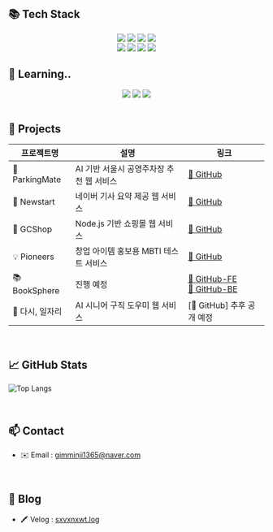 ## 📚 Tech Stack

<div align="center">

<img src="https://img.shields.io/badge/Java-007396?style=flat&logo=Java&logoColor=white"/>  
<img src="https://img.shields.io/badge/Spring Boot-6DB33F?style=flat&logo=Spring%20Boot&logoColor=white"/>
<img src="https://img.shields.io/badge/MySQL-4479A1?style=flat&logo=MySQL&logoColor=white"/>
<img src="https://img.shields.io/badge/MariaDB-003545?style=flat-square&logo=mariaDB&logoColor=white"/>
<br/>
<img src="https://img.shields.io/badge/Node.js-339933?style=flat&logo=Node.js&logoColor=white"/>
<img src="https://img.shields.io/badge/HTML-E34F26?style=flat&logo=HTML5&logoColor=white"/>
<img src="https://img.shields.io/badge/CSS-1572B6?style=flat&logo=CSS3&logoColor=white"/>
<img src="https://img.shields.io/badge/JavaScript-F7DF1E?style=flat&logo=JavaScript&logoColor=black"/>

</div>

## 📖 Learning..

<div align="center">

<img src="https://img.shields.io/badge/Docker-2496ED?style=flat&logo=Docker&logoColor=white"/>
<img src="https://img.shields.io/badge/Swagger-85EA2D?style=flat&logo=Swagger&logoColor=black"/>
<img src="https://img.shields.io/badge/MongoDB-47A248?style=flat&logo=MongoDB&logoColor=white"/>

</div>

<br/>

## 📌 Projects

| 프로젝트명 | 설명 | 링크 |
|------------|------|------|
| 🚗 ParkingMate | AI 기반 서울시 공영주차장 추천 웹 서비스 | [🔗 GitHub](https://github.com/sxvxnxwt/parkingmate) |
| 📰 Newstart | 네이버 기사 요약 제공 웹 서비스 | [🔗 GitHub](https://github.com/sxvxnxwt/newstart) |
| 🛒 GCShop | Node.js 기반 쇼핑몰 웹 서비스 | [🔗 GitHub](https://github.com/sxvxnxwt/gcshop) |
| 💡 Pioneers | 창업 아이템 홍보용 MBTI 테스트 서비스 | [🔗 GitHub](https://github.com/sxvxnxwt/pioneers) |
| 📚 BookSphere | 진행 예정 | [🔗 GitHub-FE](https://github.com/sxvxnxwt/booksphere-frontend) <br> [🔗 GitHub-BE](https://github.com/sxvxnxwt/booksphere-backendend) |
| 👔 다시, 일자리 | AI 시니어 구직 도우미 웹 서비스 | [🔗 GitHub] 추후 공개 예정 |

<br/>

## 📈 GitHub Stats

<div align="left">

![Top Langs](https://github-readme-stats.vercel.app/api/top-langs/?username=sxvxnxwt&layout=compact&theme=tokyonight)

</div>

<br/>

## 📫 Contact

- ✉️ Email : gimminji1365@naver.com

<br/>

## 📝 Blog
- 🖍️ Velog : [sxvxnxwt.log](https://velog.io/@sxvxnxwt)
